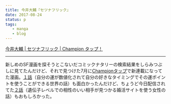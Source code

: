 ```yaml
---
title: 今井大輔『セツナフリック』
date: 2017-08-24
status: p
tags:
   - manga
   - blog
---
```


[今井大輔 \| セツナフリック \| Champion タップ！](http://tap.akitashoten.co.jp/comics/setsunaflick)

---

新しめのSF漫画を探そうとこないだコミックナタリーの検索結果をしらみつぶしに見てたんだけど、それで見つけた7月に[Championタップ](http://tap.akitashoten.co.jp/)で新連載になってた漫画。[１話](http://tap.akitashoten.co.jp/comics/setsunaflick/1)（自分の運が数値化されて自分の好きなタイミングでその運ポイントを使うことができる世界の話）も面白かったんだけど、ちょうど今日配信されてた[２話](http://tap.akitashoten.co.jp/comics/setsunaflick/2)（遺伝子レベルでの相性のいい相手が見つかる婚活サイトを使う女性の話）もおもしろかった。
